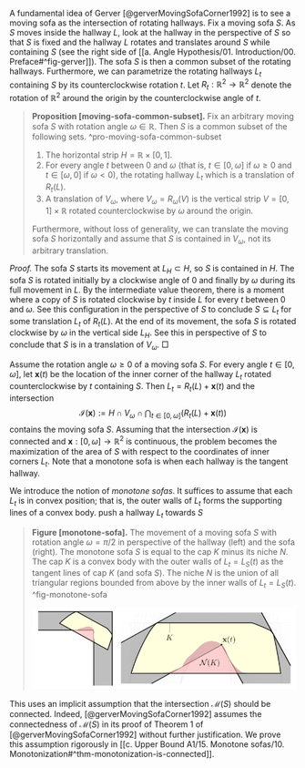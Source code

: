 A fundamental idea of Gerver [@gerverMovingSofaCorner1992] is to see a moving sofa as the intersection of rotating hallways. Fix a moving sofa $S$. As $S$ moves inside the hallway $L$, look at the hallway in the perspective of $S$ so that $S$ is fixed and the hallway $L$ rotates and translates around $S$ while containing $S$ (see the right side of [[a. Angle Hypothesis/01. Introduction/00. Preface#^fig-gerver]]). The sofa $S$ is then a common subset of the rotating hallways. Furthermore, we can parametrize the rotating hallways $L_t$ containing $S$ by its counterclockwise rotation $t$. Let $R_t : \mathbb{R}^2 \to \mathbb{R}^2$ denote the rotation of $\mathbb{R}^2$ around the origin by the counterclockwise angle of $t$.

> __Proposition [moving-sofa-common-subset].__ Fix an arbitrary moving sofa $S$ with rotation angle $\omega \in \mathbb{R}$. Then $S$ is a common subset of the following sets. ^pro-moving-sofa-common-subset
> 
> 1. The horizontal strip $H = \mathbb{R} \times [0, 1]$.
> 2. For every angle $t$ between $0$ and $\omega$ (that is, $t \in [0, \omega]$ if $\omega \geq 0$ and $t \in [\omega, 0]$ if $\omega < 0$), the rotating hallway $L_t$ which is a translation of $R_t(L)$.
> 3. A translation of $V_\omega$, where $V_\omega = R_\omega(V)$ is the vertical strip $V = [0, 1] \times \mathbb{R}$ rotated counterclockwise by $\omega$ around the origin.
>  
> Furthermore, without loss of generality, we can translate the moving sofa $S$ horizontally and assume that $S$ is contained in $V_\omega$, not its arbitrary translation.

_Proof._ The sofa $S$ starts its movement at $L_H \subset H$, so $S$ is contained in $H$. The sofa $S$ is rotated initially by a clockwise angle of $0$ and finally by $\omega$ during its full movement in $L$. By the intermediate value theorem, there is a moment where a copy of $S$ is rotated clockwise by $t$ inside $L$ for every $t$ between $0$ and $\omega$. See this configuration in the perspective of $S$ to conclude $S \subseteq L_t$ for some translation $L_t$ of $R_t(L)$. At the end of its movement, the sofa $S$ is rotated clockwise by $\omega$ in the vertical side $L_H$. See this in perspective of $S$ to conclude that $S$ is in a translation of $V_\omega$. □

Assume the rotation angle $\omega \geq 0$ of a moving sofa $S$. For every angle $t \in [0, \omega]$, let $\mathbf{x}(t)$ be the location of the inner corner of the hallway $L_t$ rotated counterclockwise by $t$ containing $S$. Then $L_t = R_t(L) + \mathbf{x}(t)$ and the intersection
$$
\mathcal{I}(\mathbf{x}) := H \cap V_\omega \cap \bigcap_{t \in [0, \omega]} \left( R_t(L) + \mathbf{x}(t) \right)
$$
contains the moving sofa $S$. Assuming that the intersection $\mathcal{I}(\mathbf{x})$ is connected and  $\mathbf{x}:[0, \omega] \to \mathbb{R}^2$ is continuous, the problem becomes the maximization of the area of $S$ with respect to the coordinates of inner corners $L_t$. Note that a monotone sofa is when each hallway is the tangent hallway. 

We introduce the notion of _monotone sofas_. It suffices to assume that each $L_t$ is in convex position; that is, the outer walls of $L_t$ forms the supporting lines of a convex body. push a hallway $L_t$ towards $S$

> __Figure [monotone-sofa].__ The movement of a moving sofa $S$ with rotation angle $\omega = \pi/2$ in perspective of the hallway (left) and the sofa (right). The monotone sofa $S$ is equal to the cap $K$ minus its niche $N$. The cap $K$ is a convex body with the outer walls of $L_t = L_S(t)$ as the tangent lines of cap $K$ (and sofa $S$). The niche $N$ is the union of all triangular regions bounded from above by the inner walls of $L_t = L_S(t)$. ^fig-monotone-sofa
> 
> ![100%](images/monotone-sofa-combined.svg)

This uses an implicit assumption that the intersection $\mathcal{M}(S)$ should be connected. Indeed, [@gerverMovingSofaCorner1992] assumes the connectedness of $\mathcal{M}(S)$ in its proof of Theorem 1 of [@gerverMovingSofaCorner1992] without further justification. We prove this assumption rigorously in [[c. Upper Bound A1/15. Monotone sofas/10. Monotonization#^thm-monotonization-is-connected]].


[^translation]: Technically, translating the moving sofa $S$ may invalidate the initial condition $S \subseteq L_H$. We will relax the full [[c. Upper Bound A1/10. Notations and conventions/00. Preface#^def-sofa]] of a moving sofa $S$ so that only some translation of $S$ is required to be movable from $L_H$ to $L_V$ inside $L$.

[^monotonization-monotone]: In fact, that $S$ attains the maximum-area only guarantees that the gain $\mathcal{M}(S) \setminus S$ of monotonization is of measure zero. We show in [[c. Upper Bound A1/15. Monotone sofas/12. Structure of a monotone sofa#^thm-monotonization-fixpoint]] that for any monotone sofa, we have $\mathcal{M}(S) = S$.